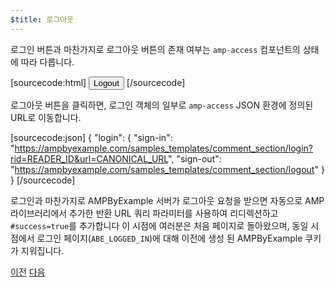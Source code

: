 ```yaml
---
$title: 로그아웃
---
```


로그인 버튼과 마찬가지로 로그아웃 버튼의 존재 여부는 `amp-access` 컴포넌트의 상태에 따라 다릅니다.

[sourcecode:html]
<button amp-access="loggedIn" amp-access-hide tabindex="0" on="tap:amp-access.login-sign-out" class="button-primary comment-button">Logout</button>
[/sourcecode]

로그아웃 버튼을 클릭하면, 로그인 객체의 일부로 `amp-access` JSON 환경에 정의된 URL로 이동합니다.

[sourcecode:json]
{
"login": {
  "sign-in": "https://ampbyexample.com/samples_templates/comment_section/login?rid=READER_ID&url=CANONICAL_URL",
  "sign-out": "https://ampbyexample.com/samples_templates/comment_section/logout"
  }
}
[/sourcecode]

로그인과 마찬가지로 AMPByExample 서버가 로그아웃 요청을 받으면 자동으로 AMP 라이브러리에서 추가한 반환 URL 쿼리 파라미터를 사용하여 리디렉션하고 `#success=true`를 추가합니다
이 시점에 여러분은 처음 페이지로 돌아왔으며, 동일 시점에서 로그인 페이지(`ABE_LOGGED_IN`)에 대해 이전에 생성 된 AMPByExample 쿠키가 지워집니다.

<div class="prev-next-buttons">
  <a class="button prev-button" href="/ko/docs/interaction_dynamic/login_requiring/add_comment.html"><span class="arrow-prev">이전</span></a>
  <a class="button next-button" href="/ko/docs/interaction_dynamic/login_requiring/summary.html"><span class="arrow-next">다음</span></a>
</div>

